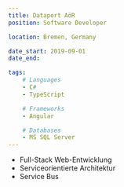 ```yaml
---
title: Dataport AöR
position: Software Developer

location: Bremen, Germany

date_start: 2019-09-01
date_end:

tags:
    # Languages
    - C#
    - TypeScript

    # Frameworks
    - Angular

    # Databases
    - MS SQL Server
---
```

* Full-Stack Web-Entwicklung
* Serviceorientierte Architektur
* Service Bus
